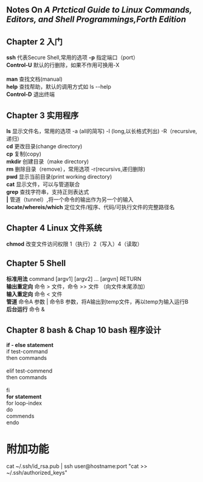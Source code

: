 ## Notes On *A Prtctical Guide to Linux Commands, Editors, and Shell Programmings,Forth Edition*

## Chapter 2 入门

**ssh** 代表Secure Shell,常用的选项 **-p** 指定端口（port）<br>
**Control-U** 默认的行删除，如果不作用可换用-X<br>  
**man** 查找文档(manual)<br>
**help** 查找帮助，默认的调用方式如 ls --help <br>
**Control-D** 退出终端<br>

## Chapter 3 实用程序

**ls** 显示文件名，常用的选项 -a (all的简写) -l (long,以长格式列出) -R（recursive,递归）<br>
**cd** 更改目录(change directory)<br>
**cp** 复制(copy)<br>
**mkdir** 创建目录（make directory) <br>
**rm** 删除目录（remove），常用选项 -r(recursivs,递归删除)<br>
**pwd** 显示当前目录(print working directory)<br>
**cat** 显示文件，可以与管道联合<br>
**grep** 查找字符串，支持正则表达式<br>
**|** 管道（tunnel）,将一个命令的输出作为另一个的输入<br>
**locate/whereis/which** 定位文件/程序、代码/可执行文件的完整路径名<br>

## Chapter 4 Linux 文件系统
**chmod** 改变文件访问权限 1（执行）2（写入）4（读取）<br>

## Chapter 5 Shell
**标准用法** command [argv1] [argv2] ... [argvn] RETURN<br>
**输出重定向** 命令 > 文件，命令 >> 文件 （向文件末尾添加）<br>
**输入重定向** 命令 < 文件<br> 
**管道** 命令A 参数 | 命令B  参数，将A输出到temp文件，再以temp为输入运行B<br>
**后台运行** 命令 &

## Chapter 8 bash & Chap 10 bash 程序设计
**if - else statement** <br>
if test-command<br>
    then commands<br>     
    elif test-commend<br>
    then commands<br>               
fi<br>
**for statement** <br>
for loop-index<br>
do<br>
    commends<br>
endo<br>

# 附加功能

cat ~/.ssh/id_rsa.pub | ssh user@hostname:port "cat >> ~/.ssh/authorized_keys"